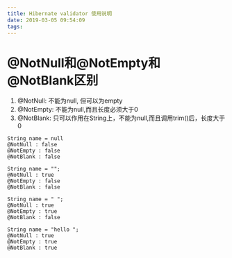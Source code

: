 ```yaml
---
title: Hibernate validator 使用说明
date: 2019-03-05 09:54:09
tags:
---
```


# @NotNull和@NotEmpty和@NotBlank区别
1. @NotNull: 不能为null, 但可以为empty
2. @NotEmpty: 不能为null,而且长度必须大于0
3. @NotBlank: 只可以作用在String上，不能为null,而且调用trim()后，长度大于0
```
String name = null
@NotNull : false
@NotEmpty : false
@NotBlank : false

String name = "";
@NotNull : true
@NotEmpty : false
@NotBlank : false

String name = " ";
@NotNull : true
@NotEmpty : true
@NotBlank : false

String name = "hello ";
@NotNull : true
@NotEmpty : true
@NotBlank : true
```
